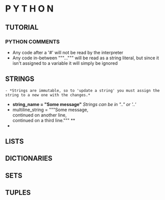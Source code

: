 # P Y T H O N
## TUTORIAL


### PYTHON COMMENTS
- Any code after a '\#' will not be read by the interpreter
- Any code in-between """...""" will be read as a string literal, but since it isn't assigned to a variable it will simply be ignored

## STRINGS
    - *Strings are immutable, so to 'update a string' you must assign the string to a new one with the changes.*
- **string_name = "Some message"** *Strings can be in ".." or '..'*
- multiline_string = """Some message,  
continued on another line,  
continued on a third line.""" **
-


## LISTS
## DICTIONARIES
## SETS
## TUPLES
